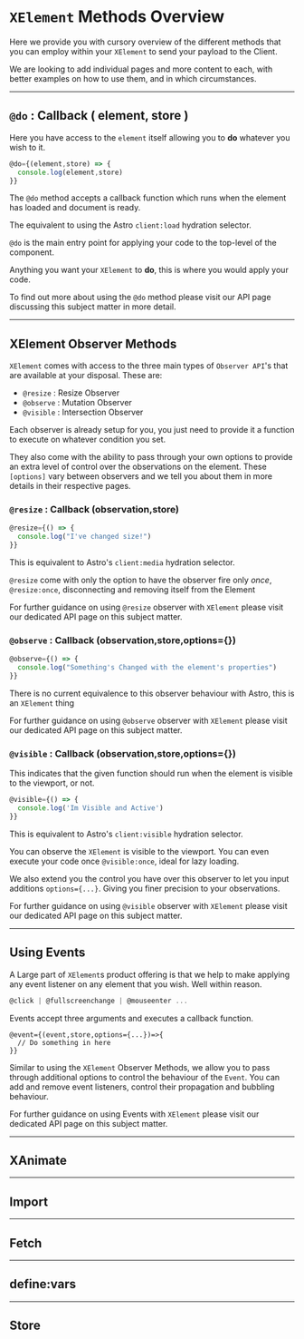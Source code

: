 
# `XElement` Methods Overview

Here we provide you with cursory overview of the different methods that you can employ within your `XElement` to send your payload to the Client.

We are looking to add individual pages and more content to each, with better examples on how to use them, and in which circumstances.

-----

## `@do` : Callback ( element, store )

Here you have access to the `element` itself allowing you to **do** whatever you wish to it.

```js
@do={(element,store) => {
  console.log(element,store)
}}
```

The `@do` method accepts a callback function which runs when the element has loaded and document is ready.

The equivalent to using the Astro `client:load` hydration selector.

`@do` is the main entry point for applying your code to the top-level of the component.

Anything you want your `XElement` to **do**, this is where you would apply your code.

To find out more about using the `@do` method please visit our API page discussing this subject matter in more detail.

-----

## XElement Observer Methods

`XElement` comes with access to the three main types of `Observer API`'s that are available at your disposal. These are:

- `@resize` : Resize Observer
- `@observe` : Mutation Observer
- `@visible` : Intersection Observer

Each observer is already setup for you, you just need to provide it a function to execute on whatever condition you set.

They also come with the ability to pass through your own options to provide an extra level of control over the observations on the element. These `[options]` vary between observers and we tell you about them in more details in their respective pages.

### `@resize` : Callback (observation,store)

```js
@resize={() => {
  console.log("I've changed size!")
}}
```

This is equivalent to Astro's `client:media` hydration selector.

`@resize` come with only the option to have the observer fire only *once*, `@resize:once`, disconnecting and removing itself from the Element

For further guidance on using `@resize` observer with `XElement` please visit our dedicated API page on this subject matter.

### `@observe` : Callback (observation,store,options={})

```js
@observe={() => {
  console.log("Something's Changed with the element's properties")
}}
```

There is no current equivalence to this observer behaviour with Astro, this is an `XElement` thing

For further guidance on using `@observe` observer with `XElement` please visit our dedicated API page on this subject matter.

### `@visible` : Callback (observation,store,options={})

This indicates that the given function should run when the element is visible to the viewport, or not.

```js
@visible={() => {
  console.log('Im Visible and Active')
}}
```

This is equivalent to Astro's `client:visible` hydration selector.

You can observe the `XElement` is visible to the viewport. You can even execute your code once `@visible:once`, ideal for lazy loading.

We also extend you the control you have over this observer to let you input additions `options={...}`. Giving you finer precision to your observations.

For further guidance on using `@visible` observer with `XElement` please visit our dedicated API page on this subject matter.

-----

## Using Events

A Large part of `XElement`s product offering is that we help to make applying any event listener on any element that you wish. Well within reason.

```js
@click | @fullscreenchange | @mouseenter ...
```

Events accept three arguments and executes a callback function.

```astro
@event={(event,store,options={...})=>{
  // Do something in here
}}
```

Similar to using the `XElement` Observer Methods, we allow you to pass through additional options to control the behaviour of the `Event`. You can add and remove event listeners, control their propagation and bubbling behaviour.

For further guidance on using Events with `XElement` please visit our dedicated API page on this subject matter.

-----

## XAnimate 


-----

## Import


-----

## Fetch


-----

## define:vars


-----

## Store